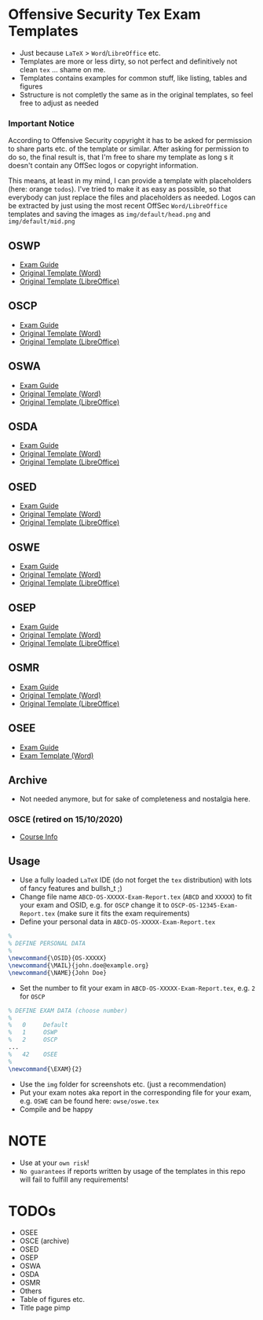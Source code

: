 # Offensive Security Tex Exam Templates 
- Just because `LaTeX` > `Word`/`LibreOffice` etc.
- Templates are more or less dirty, so not perfect and definitively not clean `tex` ... shame on me.
- Templates contains examples for common stuff, like listing, tables and figures
- Sstructure is not completly the same as in the original templates, so feel free to adjust as needed

### Important Notice
According to Offensive Security copyright it has to be asked for permission to share parts etc. of the template or similar. After asking for permission to do so, the final result is, that I'm free to share my template as long s it doesn't contain any OffSec logos or copyright information.

This means, at least in my mind, I can provide a template with placeholders (here: orange `todos`). I've tried to make it as easy as possible, so that everybody can just replace the files and placeholders as needed. Logos can be extracted by just using the most recent OffSec `Word/LibreOffice` templates and saving the images as `img/default/head.png` and `img/default/mid.png`

## OSWP
- [Exam Guide](https://help.offensive-security.com/hc/en-us/articles/360046904731-OSWP-Exam-Guide)
- [Original Template (Word)](https://www.offensive-security.com/wifu/OSWP-Exam-Report.docx)
- [Original Template (LibreOffice)](https://www.offensive-security.com/wifu/OSWP-Exam-Report.odt)

## OSCP
- [Exam Guide](https://help.offensive-security.com/hc/en-us/articles/360040165632-OSCP-Exam-Guide)
- [Original Template (Word)](https://www.offensive-security.com/pwk-online/OSCP-Exam-Report.docx)
- [Original Template (LibreOffice)](https://www.offensive-security.com/pwk-online/OSCP-Exam-Report.odt)

## OSWA
- [Exam Guide](https://help.offensive-security.com/hc/en-us/articles/4410105650964-OSWA-Exam-Guide)
- [Original Template (Word)](https://www.offensive-security.com/oswa-online/OSWA-Exam-Report.docx)
- [Original Template (LibreOffice)](https://www.offensive-security.com/oswa-online/OSWA-Exam-Report.odt)

## OSDA
- [Exam Guide](https://help.offensive-security.com/hc/en-us/articles/4410105675412-OSDA-Exam-Guide)
- [Original Template (Word)](https://offensive-security.com/osda-online/OSDA-Exam-Report.docx)
- [Original Template (LibreOffice)](https://offensive-security.com/osda-online/OSDA-Exam-Report.odt)

## OSED
- [Exam Guide](https://help.offensive-security.com/hc/en-us/articles/360052977212-OSED-Exam-Guide)
- [Original Template (Word)](https://www.offensive-security.com/osed-online/OSED-Exam-Report.docx)
- [Original Template (LibreOffice)](https://www.offensive-security.com/osed-online/OSED-Exam-Report.odt)

## OSWE
- [Exam Guide](https://help.offensive-security.com/hc/en-us/articles/360046869951-OSWE-Exam-Guide)
- [Original Template (Word)](https://www.offensive-security.com/awae/OSWE-Exam-Report.docx)
- [Original Template (LibreOffice)](https://www.offensive-security.com/awae/OSWE-Exam-Report.odt)

## OSEP
- [Exam Guide](https://help.offensive-security.com/hc/en-us/articles/360050293792-OSEP-Exam-Guide)
- [Original Template (Word)](https://www.offensive-security.com/osep-online/OSEP-Exam-Report.docx)
- [Original Template (LibreOffice)](https://www.offensive-security.com/osep-online/OSEP-Exam-Report.odt)

## OSMR
- [Exam Guide](https://help.offensive-security.com/hc/en-us/articles/4411107766804-OSMR-Exam-Guide)
- [Original Template (Word)](https://www.offensive-security.com/osmr-online/OSMR-Exam-Report.docx)
- [Original Template (LibreOffice)](https://www.offensive-security.com/osmr-online/OSMR-Exam-Report.odt)

## OSEE
- [Exam Guide](https://help.offensive-security.com/hc/en-us/articles/360046458732-OSEE-Exam-Guide)
- [Exam Template (Word)](https://offensive-security.com/awe/AWE-Exam-Report.docx)

## Archive
- Not needed anymore, but for sake of completeness and nostalgia here.

### OSCE (retired on 15/10/2020)
- [Course Info](https://www.offensive-security.com/ctp-osce/)

## Usage
- Use a fully loaded `LaTeX` IDE (do not forget the `tex` distribution) with lots of fancy features and bullsh_t ;)
- Change file name `ABCD-OS-XXXXX-Exam-Report.tex` (`ABCD` and `XXXXX`) to fit your exam and OSID, e.g. for `OSCP` change it to `OSCP-OS-12345-Exam-Report.tex` (make sure it fits the exam requirements)
- Define your personal data in `ABCD-OS-XXXXX-Exam-Report.tex`

```tex
%
% DEFINE PERSONAL DATA
%
\newcommand{\OSID}{OS-XXXXX}
\newcommand{\MAIL}{john.doe@example.org}
\newcommand{\NAME}{John Doe}
```

- Set the number to fit your exam in `ABCD-OS-XXXXX-Exam-Report.tex`, e.g. `2` for `OSCP`

```tex
% DEFINE EXAM DATA (choose number)
%
%   0     Default
%   1     OSWP
%   2     OSCP
...
%   42    OSEE
%
\newcommand{\EXAM}{2}
```

- Use the `img` folder for screenshots etc. (just a recommendation)
- Put your exam notes aka report in the corresponding file for your exam, e.g. `OSWE` can be found here: `owse/oswe.tex`
- Compile and be happy

# NOTE
- Use at your `own risk`!
- `No guarantees` if reports written by usage of the templates in this repo will fail to fulfill any requirements!

# TODOs
- OSEE
- OSCE (archive)
- OSED
- OSEP
- OSWA
- OSDA
- OSMR
- Others
- Table of figures etc.
- Title page pimp
